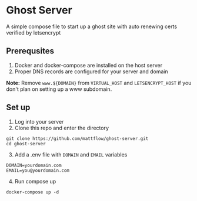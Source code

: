 # Ghost Server

A simple compose file to start up a ghost site
with auto renewing certs verified by letsencrypt

## Prerequsites

1. Docker and docker-compose are installed on the host server
2. Proper DNS records are configured for your server and domain

__Note:__ Remove `www.${DOMAIN}` from `VIRTUAL_HOST` and `LETSENCRYPT_HOST` if you don't plan on setting up a www subdomain.

## Set up

1. Log into your server
2. Clone this repo and enter the directory 

```
git clone https://github.com/mattflow/ghost-server.git
cd ghost-server
```

3. Add a .env file with `DOMAIN` and `EMAIL` variables

```
DOMAIN=yourdomain.com
EMAIL=you@yourdomain.com
```

4. Run compose up

```
docker-compose up -d
```